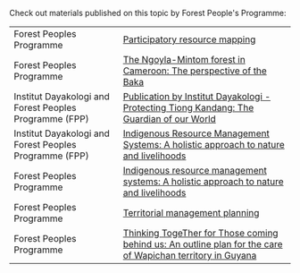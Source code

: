 Check out materials published on this topic by Forest People's Programme:

<table>
<tr><td>Forest Peoples Programme</td><td><a href="https://www.forestpeoples.org/en/work-themes/environmental-governance/participatory-resource-mapping">Participatory resource mapping</a></td></tr>
<tr><td>Forest Peoples Programme</td><td><a href="http://www.forestpeoples.org/topics/participatory-resource-mapping/news/2013/02/ngoyla-mintom-forest-cameroon-perspective-baka">The Ngoyla-Mintom forest in Cameroon: The perspective of the Baka</a></td></tr>
<tr><td>Institut Dayakologi and Forest Peoples Programme (FPP)</td><td><a href="http://www.forestpeoples.org/topics/participatory-resource-mapping/publication/2013/publication-institut-dayakologi-protecting-ti">Publication by Institut Dayakologi - Protecting Tiong Kandang: The Guardian of our World</a></td></tr>
<tr><td>Institut Dayakologi and Forest Peoples Programme (FPP)</td><td><a href="http://www.forestpeoples.org/topics/participatory-resource-mapping/news/2012/03/indigenous-resource-management-systems-holistic-a">Indigenous Resource Management Systems: A holistic approach to nature and livelihoods</a></td></tr>
<tr><td>Forest Peoples Programme</td><td><a href="http://blog.ecoagriculture.org/2012/03/14/forest_peoples_programme/">Indigenous resource management systems: A holistic approach to nature and livelihoods</a></td></tr>
<tr><td>Forest Peoples Programme</td><td><a href="http://www.forestpeoples.org/topics/environmental-governance/territorial-management-planning">Territorial management planning</a></td></tr>
<tr><td>Forest Peoples Programme</td><td><a href="http://www.forestpeoples.org/sites/fpp/files/publication/2012/05/wapichan-mp-22may12lowresnomarks.pdf">Thinking TogeTher for Those coming behind us: An outline plan for the care of Wapichan territory in Guyana</a></td></tr>
</table>
